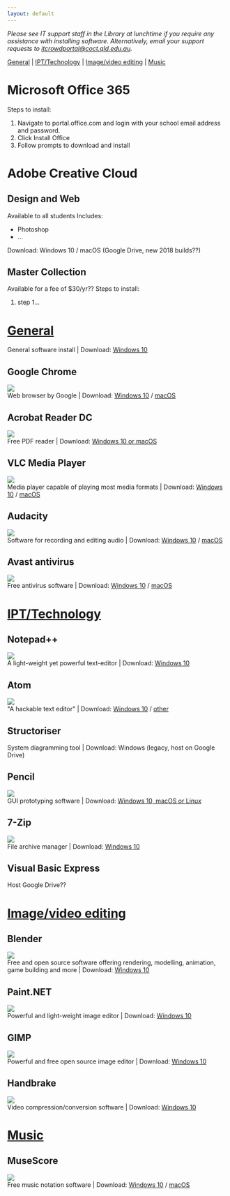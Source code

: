 ```yaml
---
layout: default
---
```


_Please see IT support staff in the Library at lunchtime if you require any assistance with installing software. Alternatively, email your support requests to itcrowdportal@coct.qld.edu.au._

[General](#general) | [IPT/Technology](#ipt) | [Image/video editing](#img) | [Music](#music)

# [](#o365)Microsoft Office 365
Steps to install:
1.	Navigate to portal.office.com and login with your school email address and password.
2.	Click Install Office
3.	Follow prompts to download and install

	
# [](adobe-cc)Adobe Creative Cloud
## Design and Web
Available to all students
Includes:
*	Photoshop
*	...

Download: Windows 10 / macOS (Google Drive, new 2018 builds??)

## Master Collection
Available for a fee of $30/yr??
Steps to install:
1.	step 1...

	
# [General](#general)
General software install | Download: <a target="_blank" href="https://drive.google.com/uc?id=1pNMLWHeQjgBxfvJvYZMi6pBvypnyo6VM&export=download">Windows 10</a>
## Google Chrome
![](https://raw.githubusercontent.com/coctstuportal/coctstuportal.github.io/master/img/chrome.jpg)
<br>
Web browser by Google | Download: <a target="_blank" href="https://drive.google.com/uc?id=1pa6txFmGHh89qENAhTEhM3mlxiXnriAm&export=download">Windows 10</a> / <a target="_blank" href="https://www.google.com/chrome/">macOS</a>

## Acrobat Reader DC
![](https://raw.githubusercontent.com/coctstuportal/coctstuportal.github.io/master/img/acrobatreader.jpg)
<br>
Free PDF reader | Download: <a target="_blank" href="https://get.adobe.com/reader/otherversions/">Windows 10 or macOS</a>

## VLC Media Player
![](https://raw.githubusercontent.com/coctstuportal/coctstuportal.github.io/master/img/vlc.jpg)
<br>
Media player capable of playing most media formats | Download: <a target="_blank" href="https://drive.google.com/uc?id=1cxW7RPjYcTHcsReRK0TNSUBuCcE0ExXn&export=download">Windows 10</a> / <a target="_blank" href="https://www.videolan.org/vlc/download-macosx.html">macOS</a>

## Audacity
![](https://raw.githubusercontent.com/coctstuportal/coctstuportal.github.io/master/img/vlc.jpg)
<br>
Software for recording and editing audio | Download: <a target="_blank" href="https://drive.google.com/uc?id=1NCOnk2NRQSfwNV_HHJE6xbviCvp-vctC&export=download">Windows 10</a> / <a target="_blank" href="https://www.fosshub.com/Audacity.html/audacity-macos-2.2.0.dmg">macOS</a>

## Avast antivirus
![](https://raw.githubusercontent.com/coctstuportal/coctstuportal.github.io/master/img/avast.jpg)
<br>
Free antivirus software | Download: <a target="_blank" href="https://drive.google.com/uc?id=1KTtdzPqYxfrw4QX3dohH9w-e587QtLXx&export=download">Windows 10</a> / <a target="_blank" href="https://www.avast.com/free-mac-security">macOS</a>


# [IPT/Technology](#ipt)

## Notepad++
![](https://raw.githubusercontent.com/coctstuportal/coctstuportal.github.io/master/img/notepad++.jpg)
<br>
A light-weight yet powerful text-editor | Download: <a target="_blank" href="https://drive.google.com/uc?id=11hy5aAdWLFeYx-e1YJotC8pnnGHIgyDF&export=download">Windows 10</a>

## Atom
![](https://raw.githubusercontent.com/coctstuportal/coctstuportal.github.io/master/img/atom.jpg)
<br>
"A hackable text editor" | Download: <a target="_blank" href="https://atom.io/download/windows_x64">Windows 10</a> / <a target="_blank" href="https://github.com/atom/atom/releases/latest">other</a>

## Structoriser
System diagramming tool | Download: Windows (legacy, host on Google Drive)

## Pencil
![](https://raw.githubusercontent.com/coctstuportal/coctstuportal.github.io/master/img/pencil.jpg)
<br>
GUI prototyping software | Download: <a target="_blank" href="https://pencil.evolus.vn/Downloads.html">Windows 10, macOS or Linux</a>

## 7-Zip
![](https://raw.githubusercontent.com/coctstuportal/coctstuportal.github.io/master/img/7zip.jpg)
<br>
File archive manager | Download: <a target="_blank" href="https://drive.google.com/uc?id=150jiZgelw360ObHHUGAElKCjMycbwg3R&export=download">Windows 10</a>

## Visual Basic Express
Host Google Drive??

# [Image/video editing](#img)
## Blender
![](https://raw.githubusercontent.com/coctstuportal/coctstuportal.github.io/master/img/blender.jpg)
<br>
Free and open source software offering rendering, modelling, animation, game building and more | Download: <a target="_blank" href="https://drive.google.com/uc?id=1oOFs4WejlQZvwcxuV10En44hUg2PFgb1&export=download">Windows 10</a>

## Paint.NET
![](https://raw.githubusercontent.com/coctstuportal/coctstuportal.github.io/master/img/paintnet.jpg)
<br>
Powerful and light-weight image editor | Download: <a target="_blank" href="https://drive.google.com/uc?id=150jiZgelw360ObHHUGAElKCjMycbwg3R&export=download">Windows 10</a>

## GIMP
![](https://raw.githubusercontent.com/coctstuportal/coctstuportal.github.io/master/img/gimp.jpg)
<br>
Powerful and free open source image editor | Download: <a target="_blank" href="https://drive.google.com/uc?id=1LPGxyB2JwjkDNLzGK42wXk0JB0sJSrp-&export=download">Windows 10</a>

## Handbrake
![](https://raw.githubusercontent.com/coctstuportal/coctstuportal.github.io/master/img/handbrake.jpg)
<br>
Video compression/conversion software | Download: <a target="_blank" href="https://drive.google.com/uc?id=1xnoI4K4uorPQIsCCLkFUGkKDblHSYEj5&export=download">Windows 10</a>



# [Music](#music)
## MuseScore
![](https://raw.githubusercontent.com/coctstuportal/coctstuportal.github.io/master/img/musescore.jpg)
<br>
Free music notation software | Download: <a target="_blank" href="https://musescore.org/en/download/musescore.msi">Windows 10</a> / <a target="_blank" href="https://musescore.org/en/download/musescore.dmg">macOS</a>



